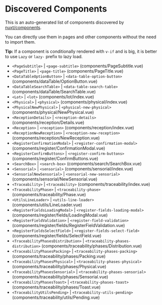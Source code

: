 # Discovered Components

This is an auto-generated list of components discovered by [nuxt/components](https://github.com/nuxt/components).

You can directly use them in pages and other components without the need to import them.

**Tip:** If a component is conditionally rendered with `v-if` and is big, it is better to use `Lazy` or `lazy-` prefix to lazy load.

- `<PageSubtitle>` | `<page-subtitle>` (components/PageSubtitle.vue)
- `<PageTitle>` | `<page-title>` (components/PageTitle.vue)
- `<DataTableOptionButton>` | `<data-table-option-button>` (components/dataTable/OptionButton.vue)
- `<DataTableSearchTable>` | `<data-table-search-table>` (components/dataTable/SearchTable.vue)
- `<Lot>` | `<lot>` (components/lot/index.vue)
- `<Physical>` | `<physical>` (components/physical/index.vue)
- `<PhysicalNewPhysical>` | `<physical-new-physical>` (components/physical/NewPhysical.vue)
- `<ReceptionDetails>` | `<reception-details>` (components/reception/Details.vue)
- `<Reception>` | `<reception>` (components/reception/index.vue)
- `<ReceptionNewReception>` | `<reception-new-reception>` (components/reception/NewReception.vue)
- `<RegisterConfirmationModal>` | `<register-confirmation-modal>` (components/register/ConfirmationModal.vue)
- `<RegisterConfirmButtons>` | `<register-confirm-buttons>` (components/register/ConfirmButtons.vue)
- `<SearchBox>` | `<search-box>` (components/search/SearchBox.vue)
- `<Sensorial>` | `<sensorial>` (components/sensorial/index.vue)
- `<SensorialNewSensorial>` | `<sensorial-new-sensorial>` (components/sensorial/NewSensorial.vue)
- `<Traceability>` | `<traceability>` (components/traceability/index.vue)
- `<TraceabilityPhase>` | `<traceability-phase>` (components/traceability/Phase.vue)
- `<UtilsLineLoader>` | `<utils-line-loader>` (components/utils/LineLoader.vue)
- `<RegisterFieldsLoadingModal>` | `<register-fields-loading-modal>` (components/register/fields/LoadingModal.vue)
- `<RegisterFieldValidation>` | `<register-field-validation>` (components/register/fields/RegisterFieldValidation.vue)
- `<RegisterFieldsSelectField>` | `<register-fields-select-field>` (components/register/fields/SelectField.vue)
- `<TraceabilityPhasesDistribution>` | `<traceability-phases-distribution>` (components/traceability/phases/Distribution.vue)
- `<TraceabilityPhasesPacking>` | `<traceability-phases-packing>` (components/traceability/phases/Packing.vue)
- `<TraceabilityPhasesPhysical>` | `<traceability-phases-physical>` (components/traceability/phases/Physical.vue)
- `<TraceabilityPhasesSensorial>` | `<traceability-phases-sensorial>` (components/traceability/phases/Sensorial.vue)
- `<TraceabilityPhasesToast>` | `<traceability-phases-toast>` (components/traceability/phases/Toast.vue)
- `<TraceabilityUtilsPending>` | `<traceability-utils-pending>` (components/traceability/utils/Pending.vue)
